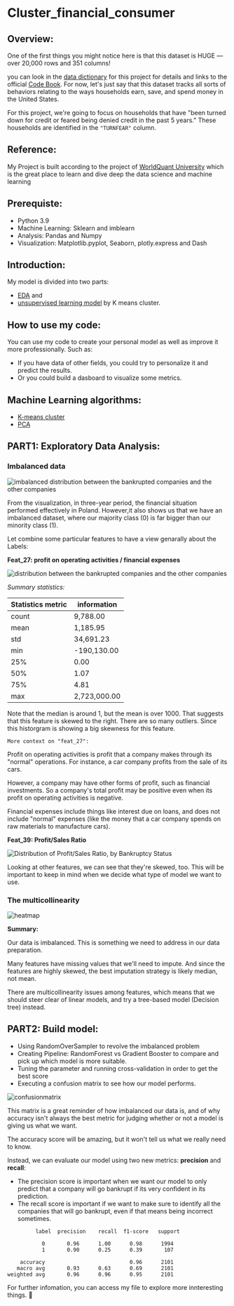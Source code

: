 # Cluster_financial_consumer

## Overview:
One of the first things you might notice here is that this dataset is HUGE — over 20,000 rows and 351 columns!

you can look in the [data dictionary](./file_jupyter/Data_dictionary.ipynb) for this project for details and links to the official [Code Book](https://sda.berkeley.edu/sdaweb/docs/scfcomb2019/DOC/hcbk.htm). For now, let's just say that this dataset tracks all sorts of behaviors relating to the ways households earn, save, and spend money in the United States.

For this project, we're going to focus on households that have "been turned down for credit or feared being denied credit in the past 5 years." These households are identified in the `"TURNFEAR"` column.

## Reference:
My Project is built according to the project of [WorldQuant University](https://www.wqu.edu/programs/mscfe/?utm_source=Google&utm_medium=RSA&utm_campaign=SA&utm_term=BKW&utm_content=MScFE+US&gclid=CjwKCAjwitShBhA6EiwAq3RqAwtCSVWtPzQmw6PLHf_jWredw0dRew46J_zkxTPMhGpBeV3D9jcjMhoC0_QQAvD_BwE) which is the great place to learn and dive deep the data science and machine learning

## Prerequiste: 
- Python 3.9
- Machine Learning: Sklearn and imblearn
- Analysis: Pandas and Numpy
- Visualization: Matplotlib.pyplot, Seaborn, plotly.express and Dash

## Introduction:
My model is divided into two parts: 
- [EDA](./file_jupyter/EDA.ipynb) and
- [unsupervised learning model](./file_jupyter/cluster_with_multiple_features.ipynb) by K means cluster.


## How to use my code:
You can use my code to create your personal model as well as improve it more professionally. Such as:
- If you have data of other fields, you could try to personalize it and predict the results.
- Or you could build a dasboard to visualize some metrics.

## Machine Learning algorithms:
- [K-means cluster](https://scikit-learn.org/stable/modules/generated/sklearn.cluster.KMeans.html)
- [PCA](http://scikit-learn.org/stable/modules/generated/sklearn.decomposition.PCA.html)

 
## PART1: Exploratory Data Analysis:

### Imbalanced data
![imbalanced distribution between the bankrupted companies and the other companies](demo/Bankrupt_percent.PNG)

From the visualization, in three-year period, the financial situation performed effectively in Poland. However,it also shows us that we have an imbalanced dataset, where our majority class (0) is far bigger than our minority class (1).

Let combine some particular features to have a view genarally about the Labels:

**Feat_27: profit on operating activities / financial expenses**

![distribution between the bankrupted companies and the other companies](demo/boxplot_feat27.PNG)

_Summary statistics:_

| Statistics metric | information |
| ------------------| ----------- |
|count              |    9,788.00 |
|mean               |    1,185.95 |
|std                |   34,691.23 |
|min                | -190,130.00 |
|25%                |        0.00 |
|50%                |        1.07 |
|75%                |        4.81 |
|max                |2,723,000.00 |

Note that the median is around 1, but the mean is over 1000. That suggests that this feature is skewed to the right.
There are so many outliers. Since this historgram is showing a big skewness for this feature.

`More context on "feat_27":`

Profit on operating activities is profit that a company makes through its "normal" operations. For instance, a car company profits from the sale of its cars. 

However, a company may have other forms of profit, such as financial investments. So a company's total profit may be positive even when its profit on operating activities is negative.

Financial expenses include things like interest due on loans, and does not include "normal" expenses (like the money that a car company spends on raw materials to manufacture cars). 

**Feat_39: Profit/Sales Ratio**

![Distribution of Profit/Sales Ratio, by Bankruptcy Status](demo/boxplot_feat39.PNG)

Looking at other features, we can see that they're skewed, too. This will be important to keep in mind when we decide what type of model we want to use.

###  The multicollinearity

![heatmap](demo/heat_map.png)

**Summary:**

Our data is imbalanced. This is something we need to address in our data preparation.

Many features have missing values that we'll need to impute. And since the features are highly skewed, the best imputation strategy is likely median, not mean.

There are multicollinearity issues among features, which means that we should steer clear of linear models, and try a tree-based model (Decision tree) instead.

## PART2: Build model:
- Using RandomOverSampler to revolve the imbalanced problem
- Creating Pipeline: RandomForest vs Gradient Booster to compare and pick up which model is more suitable.
- Tuning the parameter and running cross-validation in order to get the best score 
- Executing a confusion matrix to see how our model performs.

![confusionmatrix](demo/cfm.png)

This matrix is a great reminder of how imbalanced our data is, and of why accuracy isn't always the best metric for judging whether or not a model is giving us what we want.

The accuracy score will be amazing, but it won't tell us what we really need to know.

Instead, we can evaluate our model using two new metrics: **precision** and **recall**:
- The precision score is important when we want our model to only predict that a company will go bankrupt if its very confident in its prediction.
- The recall score is important if we want to make sure to identify all the companies that will go bankrupt, even if that means being incorrect sometimes.

```
         label  precision    recall  f1-score   support

           0       0.96      1.00      0.98      1994
           1       0.90      0.25      0.39       107

    accuracy                           0.96      2101
   macro avg       0.93      0.63      0.69      2101
weighted avg       0.96      0.96      0.95      2101
```

For further infomation, you can access my file to explore more innteresting things. :smiling_face_with_three_hearts:
